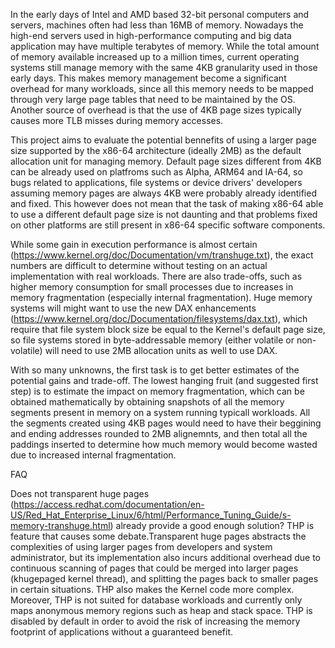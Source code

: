 In the early days of Intel and AMD based 32-bit personal computers and servers, machines often had less than 16MB of memory. Nowadays the high-end servers used in high-performance computing and big data application may have multiple terabytes of memory. While the total amount of memory available increased up to a million times, current operating systems still manage memory with the same 4KB granularity used in those early days. This makes memory management become a significant overhead for many workloads, since all this memory needs to be mapped through very large page tables that need to be maintained by the OS. Another source of overhead is that the use of 4KB page sizes typically causes more TLB misses during memory accesses.

This project aims to evaluate the potential bennefits of using a larger page size supported by the x86-64 architecture (ideally 2MB) as the default allocation unit for managing memory. Default page sizes different from 4KB can be already used on platfroms such as Alpha, ARM64 and IA-64, so bugs related to applications, file systems or device drivers' developers assuming memory pages are always 4KB were probably already identified and fixed. This however does not mean that the task of making x86-64 able to use a different default page size is not daunting and that problems fixed on other platforms are still present in x86-64 specific software components.

While some gain in execution performance is almost certain (https://www.kernel.org/doc/Documentation/vm/transhuge.txt), the exact numbers are difficult to determine without testing on an actual implementation with real workloads. There are also trade-offs, such as higher memory consumption for small processes due to increases in memory fragmentation (especially internal fragmentation). Huge memory systems will might want to use the new DAX enhancements (https://www.kernel.org/doc/Documentation/filesystems/dax.txt), which require that file system block size be equal to the Kernel's default page size, so file systems stored in byte-addressable memory (either volatile or non-volatile) will need to use 2MB allocation units as well to use DAX.

With so many unknowns, the first task is to get better estimates of the potential gains and trade-off. The lowest hanging fruit (and suggested first step) is to estimate the impact on memory fragmentation, which can be obtained mathematically by obtaining snapshots of all the memory segments present in memory on a system running typicall workloads. All the segments created using 4KB pages would need to have their beggining and ending addresses rounded to 2MB alignemnts, and then total all the paddings inserted to determine how much memory would become wasted due to increased internal fragmentation.


FAQ

Does not transparent huge pages (https://access.redhat.com/documentation/en-US/Red_Hat_Enterprise_Linux/6/html/Performance_Tuning_Guide/s-memory-transhuge.html) already provide a good enough solution?
THP is feature that causes some debate.Transparent huge pages abstracts the complexities of using larger pages from developers and system administrator, but its implementation also incurs additional overhead due to continuous scanning of pages that could be merged into larger pages (khugepaged kernel thread), and splitting the pages back to smaller pages in certain situations. THP also makes the Kernel code more complex. Moreover, THP is not suited for database workloads and currently only maps anonymous memory regions such as heap and stack space. THP is disabled by default in order to avoid the risk of increasing the memory footprint of applications without a guaranteed benefit.
